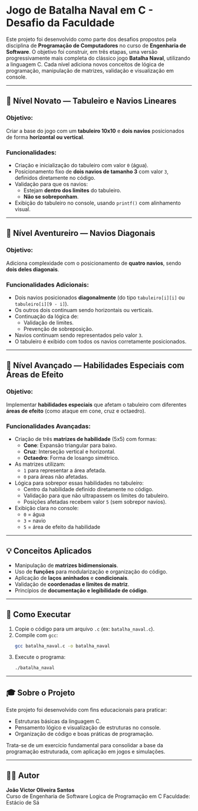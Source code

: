 
# Jogo de Batalha Naval em C - Desafio da Faculdade

Este projeto foi desenvolvido como parte dos desafios propostos pela disciplina de **Programação de Computadores** no curso de **Engenharia de Software**. O objetivo foi construir, em três etapas, uma versão progressivamente mais completa do clássico jogo **Batalha Naval**, utilizando a linguagem C. Cada nível adiciona novos conceitos de lógica de programação, manipulação de matrizes, validação e visualização em console.

---

## 🧩 Nível Novato — Tabuleiro e Navios Lineares

### Objetivo:
Criar a base do jogo com um **tabuleiro 10x10** e **dois navios** posicionados de forma **horizontal ou vertical**.

### Funcionalidades:
- Criação e inicialização do tabuleiro com valor `0` (água).
- Posicionamento fixo de **dois navios de tamanho 3** com valor `3`, definidos diretamente no código.
- Validação para que os navios:
  - Estejam **dentro dos limites** do tabuleiro.
  - **Não se sobreponham**.
- Exibição do tabuleiro no console, usando `printf()` com alinhamento visual.

---

## 🧭 Nível Aventureiro — Navios Diagonais

### Objetivo:
Adiciona complexidade com o posicionamento de **quatro navios**, sendo **dois deles diagonais**.

### Funcionalidades Adicionais:
- Dois navios posicionados **diagonalmente** (do tipo `tabuleiro[i][i]` ou `tabuleiro[i][9 - i]`).
- Os outros dois continuam sendo horizontais ou verticais.
- Continuação da lógica de:
  - Validação de limites.
  - Prevenção de sobreposição.
- Navios continuam sendo representados pelo valor `3`.
- O tabuleiro é exibido com todos os navios corretamente posicionados.

---

## 🧠 Nível Avançado — Habilidades Especiais com Áreas de Efeito

### Objetivo:
Implementar **habilidades especiais** que afetam o tabuleiro com diferentes **áreas de efeito** (como ataque em cone, cruz e octaedro).

### Funcionalidades Avançadas:
- Criação de três **matrizes de habilidade** (5x5) com formas:
  - **Cone**: Expansão triangular para baixo.
  - **Cruz**: Interseção vertical e horizontal.
  - **Octaedro**: Forma de losango simétrico.
- As matrizes utilizam:
  - `1` para representar a área afetada.
  - `0` para áreas não afetadas.
- Lógica para sobrepor essas habilidades no tabuleiro:
  - Centro da habilidade definido diretamente no código.
  - Validação para que não ultrapassem os limites do tabuleiro.
  - Posições afetadas recebem valor `5` (sem sobrepor navios).
- Exibição clara no console:
  - `0` = água
  - `3` = navio
  - `5` = área de efeito da habilidade

---

## 💡 Conceitos Aplicados

- Manipulação de **matrizes bidimensionais**.
- Uso de **funções** para modularização e organização do código.
- Aplicação de **laços aninhados** e **condicionais**.
- Validação de **coordenadas e limites de matriz**.
- Princípios de **documentação e legibilidade de código**.

---

## 📘 Como Executar

1. Copie o código para um arquivo `.c` (ex: `batalha_naval.c`).
2. Compile com `gcc`:
   ```bash
   gcc batalha_naval.c -o batalha_naval
   ```
3. Execute o programa:
   ```bash
   ./batalha_naval
   ```

---

## 🎓 Sobre o Projeto

Este projeto foi desenvolvido com fins educacionais para praticar:
- Estruturas básicas da linguagem C.
- Pensamento lógico e visualização de estruturas no console.
- Organização de código e boas práticas de programação.

Trata-se de um exercício fundamental para consolidar a base da programação estruturada, com aplicação em jogos e simulações.

---

## 👨‍💻 Autor

**João Victor Oliveira Santos**  
Curso de Engenharia de Software 
Logica de Programação em C
Faculdade: Estácio de Sá
